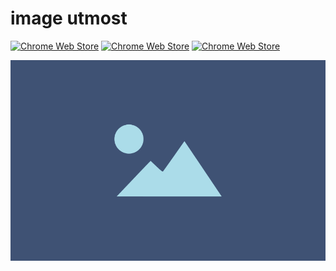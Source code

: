 # image utmost

[![Chrome Web Store](https://img.shields.io/chrome-web-store/v/abbohnepahfjgjgiofdddgpjoadgbild.svg?style=flat-square)](https://chrome.google.com/webstore/detail/image-utmost/abbohnepahfjgjgiofdddgpjoadgbild)
[![Chrome Web Store](https://img.shields.io/chrome-web-store/users/abbohnepahfjgjgiofdddgpjoadgbild.svg?style=flat-square)](https://chrome.google.com/webstore/detail/image-utmost/abbohnepahfjgjgiofdddgpjoadgbild)
[![Chrome Web Store](https://img.shields.io/chrome-web-store/rating/abbohnepahfjgjgiofdddgpjoadgbild.svg?style=flat-square)](https://chrome.google.com/webstore/detail/image-utmost/abbohnepahfjgjgiofdddgpjoadgbild/reviews)

![](./assets/svg2png/440_280.svg)
